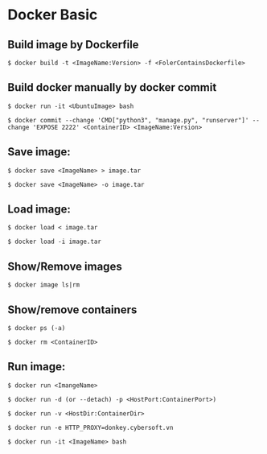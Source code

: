 # Docker Basic

## Build image by Dockerfile
```
$ docker build -t <ImageName:Version> -f <FolerContainsDockerfile>
```
## Build docker manually by docker commit
```
$ docker run -it <UbuntuImage> bash
```
```
$ docker commit --change 'CMD["python3", "manage.py", "runserver"]' --change 'EXPOSE 2222' <ContainerID> <ImageName:Version>
```
## Save image:
```
$ docker save <ImageName> > image.tar
```
```
$ docker save <ImageName> -o image.tar
```
## Load image:
```
$ docker load < image.tar
```
```
$ docker load -i image.tar
```
## Show/Remove images
```
$ docker image ls|rm
```
## Show/remove containers
```
$ docker ps (-a)
```
```
$ docker rm <ContainerID>
```
## Run image:
```
$ docker run <ImangeName>
```
```
$ docker run -d (or --detach) -p <HostPort:ContainerPort>)
```
```
$ docker run -v <HostDir:ContainerDir>
```
```
$ docker run -e HTTP_PROXY=donkey.cybersoft.vn
```
```
$ docker run -it <ImageName> bash
```
